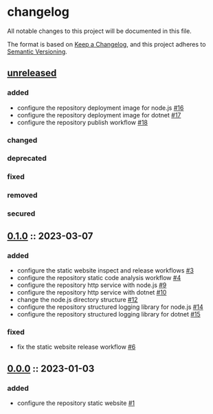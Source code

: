 # changelog

All notable changes to this project will be documented in this file.

The format is based on [Keep a Changelog][changelog],
and this project adheres to [Semantic Versioning][semver].

## [unreleased]

### added

- configure the repository deployment image for node.js [#16](https://github.com/derftx/derftx.github.io/issues/16)
- configure the repository deployment image for dotnet [#17](https://github.com/derftx/derftx.github.io/issues/17)
- configure the repository publish workflow [#18](https://github.com/derftx/derftx.github.io/issues/18)

### changed

### deprecated

### fixed

### removed

### secured

## [0.1.0] :: 2023-03-07

### added

- configure the static website inspect and release workflows [#3](https://github.com/derftx/derftx.github.io/issues/3)
- configure the repository static code analysis workflow [#4](https://github.com/derftx/derftx.github.io/issues/4)
- configure the repository http service with node.js [#9](https://github.com/derftx/derftx.github.io/issues/9)
- configure the repository http service with dotnet [#10](https://github.com/derftx/derftx.github.io/issues/10)
- change the node.js directory structure [#12](https://github.com/derftx/derftx.github.io/issues/12)
- configure the repository structured logging library for node.js [#14](https://github.com/derftx/derftx.github.io/issues/14)
- configure the repository structured logging library for dotnet [#15](https://github.com/derftx/derftx.github.io/issues/15)

### fixed

- fix the static website release workflow [#6](https://github.com/derftx/derftx.github.io/issues/6)

## [0.0.0] :: 2023-01-03

### added

- configure the repository static website [#1](https://github.com/derftx/derftx.github.io/issues/1)

[0.1.0]: https://github.com/derftx/derftx.github.io/compare/0.0.0...0.1.0
[0.0.0]: https://github.com/derftx/derftx.github.io/commits/0.0.0
[changelog]: https://keepachangelog.com/en/1.0.0
[semver]: https://semver.org/spec/v2.0.0.html
[unreleased]: https://github.com/derftx/derftx.github.io

